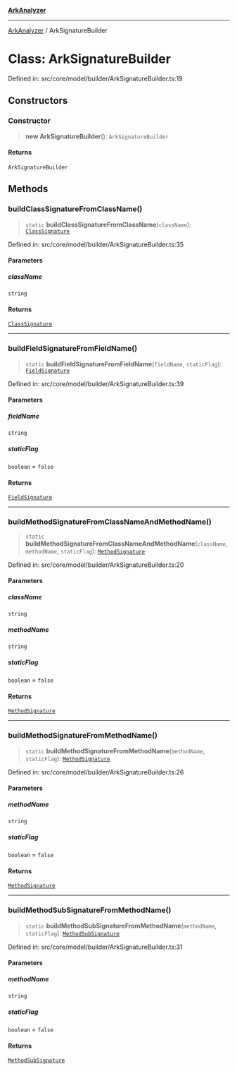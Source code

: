 [**ArkAnalyzer**](../README.md)

***

[ArkAnalyzer](../globals.md) / ArkSignatureBuilder

# Class: ArkSignatureBuilder

Defined in: src/core/model/builder/ArkSignatureBuilder.ts:19

## Constructors

### Constructor

> **new ArkSignatureBuilder**(): `ArkSignatureBuilder`

#### Returns

`ArkSignatureBuilder`

## Methods

### buildClassSignatureFromClassName()

> `static` **buildClassSignatureFromClassName**(`className`): [`ClassSignature`](ClassSignature.md)

Defined in: src/core/model/builder/ArkSignatureBuilder.ts:35

#### Parameters

##### className

`string`

#### Returns

[`ClassSignature`](ClassSignature.md)

***

### buildFieldSignatureFromFieldName()

> `static` **buildFieldSignatureFromFieldName**(`fieldName`, `staticFlag`): [`FieldSignature`](FieldSignature.md)

Defined in: src/core/model/builder/ArkSignatureBuilder.ts:39

#### Parameters

##### fieldName

`string`

##### staticFlag

`boolean` = `false`

#### Returns

[`FieldSignature`](FieldSignature.md)

***

### buildMethodSignatureFromClassNameAndMethodName()

> `static` **buildMethodSignatureFromClassNameAndMethodName**(`className`, `methodName`, `staticFlag`): [`MethodSignature`](MethodSignature.md)

Defined in: src/core/model/builder/ArkSignatureBuilder.ts:20

#### Parameters

##### className

`string`

##### methodName

`string`

##### staticFlag

`boolean` = `false`

#### Returns

[`MethodSignature`](MethodSignature.md)

***

### buildMethodSignatureFromMethodName()

> `static` **buildMethodSignatureFromMethodName**(`methodName`, `staticFlag`): [`MethodSignature`](MethodSignature.md)

Defined in: src/core/model/builder/ArkSignatureBuilder.ts:26

#### Parameters

##### methodName

`string`

##### staticFlag

`boolean` = `false`

#### Returns

[`MethodSignature`](MethodSignature.md)

***

### buildMethodSubSignatureFromMethodName()

> `static` **buildMethodSubSignatureFromMethodName**(`methodName`, `staticFlag`): [`MethodSubSignature`](MethodSubSignature.md)

Defined in: src/core/model/builder/ArkSignatureBuilder.ts:31

#### Parameters

##### methodName

`string`

##### staticFlag

`boolean` = `false`

#### Returns

[`MethodSubSignature`](MethodSubSignature.md)
